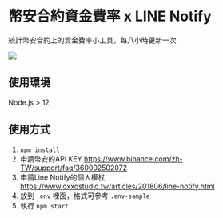 # 幣安合約資金費率 x LINE Notify

統計幣安合約上的資金費率小工具，每八小時更新一次

![](https://i.imgur.com/zTRUM5d.jpg)

## 使用環境
Node.js > 12

## 使用方式
1. `npm install`
1. 申請幣安的API KEY https://www.binance.com/zh-TW/support/faq/360002502072
1. 申請Line Notify的個人權杖 https://www.oxxostudio.tw/articles/201806/line-notify.html
1. 放到 `.env` 裡面，格式可參考 `.env-sample`
1. 執行 `npm start`